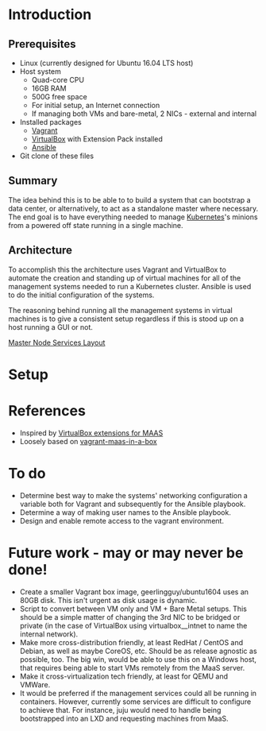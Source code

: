 # Introduction

## Prerequisites

+ Linux (currently designed for Ubuntu 16.04 LTS host)
+ Host system
  + Quad-core CPU
  + 16GB RAM
  + 500G free space
  + For initial setup, an Internet connection
  + If managing both VMs and bare-metal, 2 NICs - external and internal
+ Installed packages
  + [Vagrant](https://vagrantup.com)
  + [VirtualBox](https://virtualbox.org/) with Extension Pack installed
  + [Ansible](https://www.ansible.com/)
+ Git clone of these files

## Summary

The idea behind this is to be able to to build a system that can bootstrap a
data center, or alternatively, to act as a standalone master where necessary.
The end goal is to have everything needed to manage
[Kubernetes](https://kubernetes.io)'s minions from a powered off state running
in a single machine.

## Architecture

To accomplish this the architecture uses Vagrant and VirtualBox to automate the
creation and standing up of virtual machines for all of the management systems
needed to run a Kubernetes cluster. Ansible is used to do the initial
configuration of the systems.

The reasoning behind running all the management systems in virtual machines is
to give a consistent setup regardless if this is stood up on a host running a
GUI or not.

[Master Node Services Layout](docs/images/master_node_services_layout.png)

# Setup

# References

+ Inspired by [VirtualBox extensions for
  MAAS](https://insights.ubuntu.com/2015/01/15/virtualbox-extensions-for-maas/)
+ Loosely based on
  [vagrant-maas-in-a-box](https://github.com/battlemidget/vagrant-maas-in-a-box)

# To do

+ Determine best way to make the systems' networking configuration a variable
  both for Vagrant and subsequently for the Ansible playbook.
+ Determine a way of making user names to the Ansible playbook.
+ Design and enable remote access to the vagrant environment.

# Future work - may or may never be done!

+ Create a smaller Vagrant box image, geerlingguy/ubuntu1604 uses an 80GB disk.
  This isn't urgent as disk usage is  dynamic.
+ Script to convert between VM only and VM + Bare Metal setups. This should be a
  simple matter of changing the 3rd NIC to be bridged or private (in the
  case of VirtualBox using virtualbox__intnet to name the internal network).
+ Make more cross-distribution friendly, at least RedHat / CentOS and Debian,
  as well as maybe CoreOS, etc. Should be as release agnostic as possible,
  too. The big win, would be able to use this on a Windows host, that requires
  being able to start VMs remotely from the MaaS server.
+ Make it cross-virtualization tech friendly, at least for QEMU and VMWare.
+ It would be preferred if the management services could all be running in
  containers. However, currently some services are difficult to configure to
  achieve that. For instance, juju would need to handle being bootstrapped into
  an LXD and requesting machines from MaaS.
